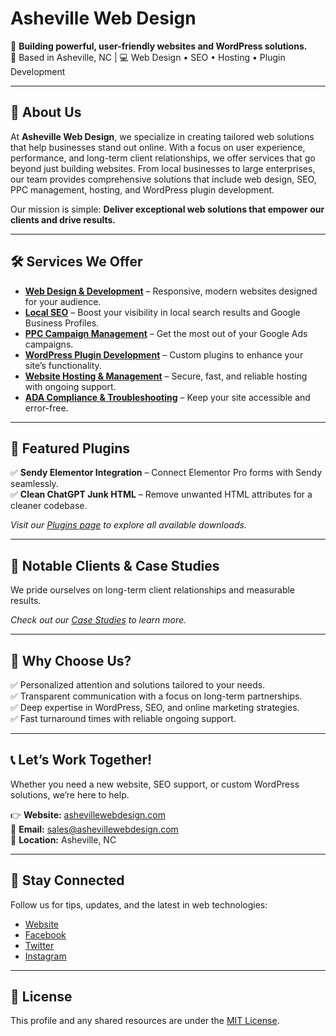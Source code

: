# Asheville Web Design

🚀 **Building powerful, user-friendly websites and WordPress solutions.**  
🌄 Based in Asheville, NC | 💻 Web Design • SEO • Hosting • Plugin Development  

---

## 🌟 About Us

At **Asheville Web Design**, we specialize in creating tailored web solutions that help businesses stand out online. With a focus on user experience, performance, and long-term client relationships, we offer services that go beyond just building websites. From local businesses to large enterprises, our team provides comprehensive solutions that include web design, SEO, PPC management, hosting, and WordPress plugin development.

Our mission is simple: **Deliver exceptional web solutions that empower our clients and drive results.**

---

## 🛠️ Services We Offer

- [**Web Design & Development**](https://ashevillewebdesign.com/asheville-web-design/) – Responsive, modern websites designed for your audience.  
- [**Local SEO**](https://ashevillewebdesign.com/asheville-seo-services/asheville-local-seo/) – Boost your visibility in local search results and Google Business Profiles.  
- [**PPC Campaign Management**](https://ashevillewebdesign.com/online-marketing/) – Get the most out of your Google Ads campaigns.  
- [**WordPress Plugin Development**](https://ashevillewebdesign.com/plugins/) – Custom plugins to enhance your site’s functionality.  
- [**Website Hosting & Management**](https://ashevillewebdesign.com/asheville-web-hosting/) – Secure, fast, and reliable hosting with ongoing support.  
- [**ADA Compliance & Troubleshooting**](https://ashevillewebdesign.com/website-ada-compliance/) – Keep your site accessible and error-free.  
 
---

## 🧩 Featured Plugins

✅ **Sendy Elementor Integration** – Connect Elementor Pro forms with Sendy seamlessly.  
✅ **Clean ChatGPT Junk HTML** – Remove unwanted HTML attributes for a cleaner codebase.  

*Visit our [Plugins page](https://ashevillewebdesign.com/plugins) to explore all available downloads.*  

---

## 📂 Notable Clients & Case Studies

We pride ourselves on long-term client relationships and measurable results. 

*Check out our [Case Studies](https://ashevillewebdesign.com/case-studies) to learn more.*  

---

## 📣 Why Choose Us?

✅ Personalized attention and solutions tailored to your needs.  
✅ Transparent communication with a focus on long-term partnerships.  
✅ Deep expertise in WordPress, SEO, and online marketing strategies.  
✅ Fast turnaround times with reliable ongoing support.  

---

## 📞 Let’s Work Together!

Whether you need a new website, SEO support, or custom WordPress solutions, we’re here to help.  

👉 **Website:** [ashevillewebdesign.com](https://ashevillewebdesign.com)  
📧 **Email:** sales@ashevillewebdesign.com  
📍 **Location:** Asheville, NC  

---

## 📢 Stay Connected

Follow us for tips, updates, and the latest in web technologies:  
- [Website](https://ashevillewebdesign.com)  
- [Facebook](https://www.facebook.com/ashevillencwebdesign) 
- [Twitter](https://x.com/ashevilleweb)
- [Instagram](https://instagram.com/ashevillewebdesign) 

---

## 📝 License

This profile and any shared resources are under the [MIT License](https://opensource.org/licenses/MIT).  
